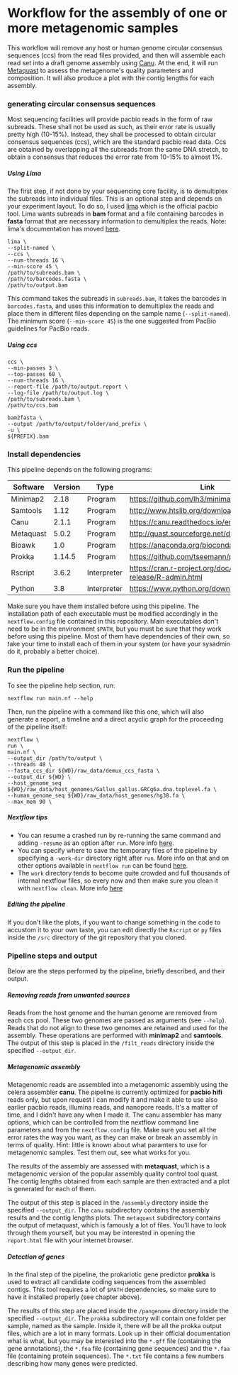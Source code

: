# Workflow for the assembly of one or more metagenomic samples

This workflow will remove any host or human genome circular consensus sequences (ccs) from the read files provided, and then will assemble each read set into a draft genome assembly using [Canu](https://canu.readthedocs.io/en/latest/). At the end, it will run [Metaquast](http://quast.sourceforge.net/metaquast.html) to assess the metagenome's quality parameters and composition. It will also produce a plot with the contig lengths for each assembly.

### generating circular consensus sequences

Most sequencing facilities will provide pacbio reads in the form of raw subreads. These shall not be used as such, as their error rate is usually pretty high (10-15%). Instead, they shall be processed to obtain circular consensus sequences (ccs), which are the standard pacbio read data. Ccs are obtained by overlapping all the subreads from the same DNA stretch, to obtain a consensus that reduces the error rate from 10-15% to almost 1%.

##### Using Lima

The first step, if not done by your sequencing core facility, is to demultiplex the subreads into individual files. This is an optional step and depends on your experiment layout. To do so, I used [lima](https://github.com/PacificBiosciences/barcoding) which is the official pacbio tool. Lima wants subreads in **bam** format and a file containing barcodes in **fasta** format that are necessary information to demultiplex the reads. Note: lima's documentation has moved [here](https://lima.how/).

```
lima \
--split-named \
--ccs \
--num-threads 16 \
--min-score 45 \
/path/to/subreads.bam \
/path/to/barcodes.fasta \
/path/to/output.bam
```

This command takes the subreads in `subreads.bam`, it takes the barcodes in `barcodes.fasta`, and uses this information to demultiplex the reads and place them in different files depending on the sample name (`--split-named`). The minimum score (`--min-score 45`) is the one suggested from PacBio guidelines for PacBio reads.

##### Using ccs

```
ccs \
--min-passes 3 \
--top-passes 60 \
--num-threads 16 \
--report-file /path/to/output.report \
--log-file /path/to/output.log \
/path/to/subreads.bam \
/path/to/ccs.bam
```

```
bam2fasta \
--output /path/to/output/folder/and_prefix \
-u \
${PREFIX}.bam
```


### Install dependencies

This pipeline depends on the following programs:

| Software  | Version | Type        | Link                                                          |
|-----------|---------|-------------|---------------------------------------------------------------|
| Minimap2  | 2.18    | Program     | https://github.com/lh3/minimap2                               |
| Samtools  | 1.12    | Program     | http://www.htslib.org/download/                               |
| Canu      | 2.1.1   | Program     | https://canu.readthedocs.io/en/latest/                        |
| Metaquast | 5.0.2   | Program     | http://quast.sourceforge.net/docs/manual.html                 |
| Bioawk    | 1.0     | Program     | https://anaconda.org/bioconda/bioawk                          |
| Prokka    | 1.14.5  | Program     | https://github.com/tseemann/prokka                            |
| Rscript   | 3.6.2   | Interpreter | https://cran.r-project.org/doc/manuals/r-release/R-admin.html |
| Python    | 3.8     | Interpreter | https://www.python.org/downloads/                             |

Make sure you have them installed before using this pipeline. The installation path of each executable must be modified accordingly in the `nextflow.config` file contained in this repository. Main executables don't need to be in the environment `$PATH`, but you must be sure that they work before using this pipeline. Most of them have dependencies of their own, so take your time to install each of them in your system (or have your sysadmin do it, probably a better choice).

### Run the pipeline

To see the pipeline help section, run:

```
nextflow run main.nf --help
```

Then, run the pipeline with a command like this one, which will also generate a report, a timeline and a direct acyclic graph for the proceeding of the pipeline itself:

```
nextflow \
run \
main.nf \
--output_dir /path/to/output \
--threads 48 \
--fasta_ccs_dir ${WD}/raw_data/demux_ccs_fasta \
--output_dir ${WD} \
--host_genome_seq ${WD}/raw_data/host_genomes/Gallus_gallus.GRCg6a.dna.toplevel.fa \
--human_genome_seq ${WD}/raw_data/host_genomes/hg38.fa \
--max_mem 90 \

```

##### Nextflow tips

- You can resume a crashed run by re-running the same command and adding `-resume` as an option after `run`. More info [here](https://www.nextflow.io/docs/latest/getstarted.html).
- You can specify where to save the temporary files of the pipeline by specifying a `-work-dir` directory right after `run`. More info on that and on other options available in `nextflow run` can be found [here](https://www.nextflow.io/docs/latest/cli.html#clean).
- The `work` directory tends to become quite crowded and full thousands of internal nextflow files, so every now and then make sure you clean it with `nextflow clean`. More info [here](https://www.nextflow.io/docs/latest/cli.html#clean)

##### Editing the pipeline

If you don't like the plots, if you want to change something in the code to accustom it to your own taste, you can edit directly the `Rscript` or `py` files inside the `/src` directory of the git repository that you cloned.


### Pipeline steps and output

Below are the steps performed by the pipeline, briefly described, and their output.

##### Removing reads from unwanted sources

Reads from the host genome and the human genome are removed from each ccs pool. These two genomes are passed as arguments (see `--help`). Reads that do not align to these two genomes are retained and used for the assembly. These operations are performed with **minimap2** and **samtools**. The output of this step is placed in the `/filt_reads` directory inside the specified `--output_dir`.

##### Metagenomic assembly

Metagenomic reads are assembled into a metagenomic assembly using the celera assembler **canu**. The pipeline is currently optimized for **pacbio hifi** reads only, but upon request I can modify it and make it able to use also earlier pacbio reads, illumina reads, and nanopore reads. It's a matter of time, and I didn't have any when I made it. The canu assembler has many options, which can be controlled from the nextflow command line parameters and from the `nextflow.config` file. Make sure you set all the error rates the way you want, as they can make or break an assembly in terms of quality. Hint: little is known about what paramters to use for metagenomic samples. Test them out, see what works for you.

The results of the assembly are assessed with **metaquast**, which is a metagenomic version of the popular assembly quality control tool quast. The contig lengths obtained from each sample are then extracted and a plot is generated for each of them.

The output of this step is placed in the `/assembly` directory inside the specified `--output_dir`. The `canu` subdirectory contains the assembly results and the contig lengths plots. The `metaquast` subdirectory contains the output of metaquast, which is famously a lot of files. You'll have to look through them yourself, but you may be interested in opening the `report.html` file with your internet browser.

##### Detection of genes

In the final step of the pipeline, the prokariotic gene predictor **prokka** is used to extract all candidate coding sequences from the assembled contigs. This tool requires a lot of `$PATH` dependencies, so make sure to have it installed properly (see chapter above).

The results of this step are placed inside the `/pangenome` directory inside the specified `--output_dir`. The `prokka` subdirectory will contain one folder per sample, named as the sample. Inside it, there will be all the prokka output files, which are a lot in many formats. Look up in their official documentation what is what, but you may be interested into the `*.gff` file (containing the gene annotations), the `*.fna` file (containing gene sequences) and the `*.faa` file (containing protein sequences). The `*.txt` file contains a few numbers describing how many genes were predicted. 

